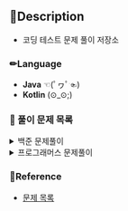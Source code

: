 ## 🔎Description
- 코딩 테스트 문제 풀이 저장소

### ✏Language
- **Java** ☜(ﾟヮﾟ☜)
- **Kotlin** (⊙_⊙;)

### 🔑 풀이 문제 목록
<details>
  <summary>백준 문제풀이</summary>
  <div markdown="1">
    
  | Problem   | Title             | level             | solution / language                                                                             |
  |-----------|-------------------|:-------:|-------------------------------------------------------------------------------------------------|
  | 1149      | RGB 거리          | S1                |[1149풀이](https://github.com/kjy4926/coding-test-study/blob/main/kotlin/src/B1149.kt) / kotlin  |
  | 3613      | Java vs C++       | S3                |[3613풀이](https://github.com/kjy4926/coding-test-study/blob/main/kotlin/src/B1149.kt) / kotlin  |
  | 14501    | 퇴사 1       | S3                |[14501풀이](https://github.com/kjy4926/coding-test-study/blob/main/kotlin/src/B14501.kt) / kotlin  |
  | 15486    | 퇴사 2       | G5                |[15486풀이](https://github.com/kjy4926/coding-test-study/blob/main/kotlin/src/B15486.kt) / kotlin  |

  </div>
</details>

<details>
  <summary>프로그래머스 문제풀이</summary>
  <div markdown="1">
    
  | Problem   | Title             | level   | solution  |
  |-----------|-------------------|---------|-----------|
  | Problem   | Title             | level   | solution  |
    
  </div>
</details>

### 🚩Reference
- [문제 목록](https://github.com/YunjinPark97/good-algo-problem)
